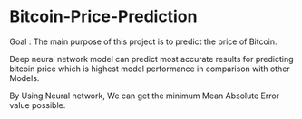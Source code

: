 # Bitcoin-Price-Prediction
Goal : The main purpose of this project is to predict the price of Bitcoin.


Deep neural network model can predict most accurate results for predicting bitcoin price which is highest model performance in comparison with other Models.


By Using Neural network, We can get the minimum Mean Absolute Error value possible.

